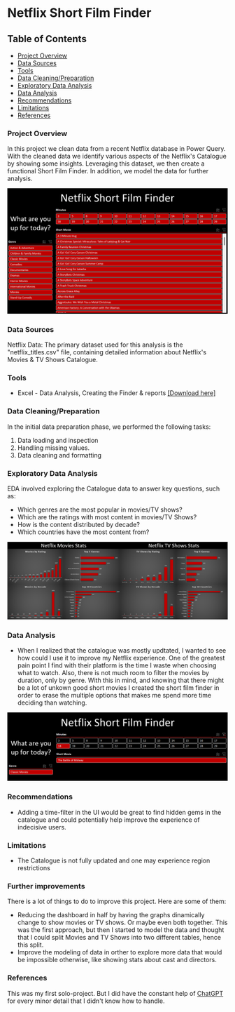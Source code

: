 # Netflix Short Film Finder

## Table of Contents

- [Project Overview](#project-overview)
- [Data Sources](#data-sources)
- [Tools](#tools)
- [Data Cleaning/Preparation](#data-cleaning/preparation)
- [Exploratory Data Analysis](#exploratory-data-analysis)
- [Data Analysis](#data-analysis)
- [Recommendations](#recommendations)
- [Limitations](#limitations)
- [References](#references)

### Project Overview
In this project we clean data from a recent Netflix database in Power Query. With the cleaned data we identify various aspects of the Netflix's Catalogue by showing some insights. Leveraging this dataset, we then create a functional Short Film Finder. In addition, we model the data for further analysis.

![Finder](newFinder.png)

### Data Sources

Netflix Data: The primary dataset used for this analysis is the "netflix_titles.csv" file, containing detailed information about Netflix's Movies & TV Shows Catalogue.

### Tools

- Excel - Data Analysis, Creating the Finder & reports [[Download here]](https://office.com/en-us/)

### Data Cleaning/Preparation

In the initial data preparation phase, we performed the following tasks:
1. Data loading and inspection
2. Handling missing values.
3. Data cleaning and formatting

### Exploratory Data Analysis

EDA involved exploring the Catalogue data to answer key questions, such as:

- Which genres are the most popular in movies/TV shows?
- Which are the ratings with most content in movies/TV Shows?
- How is the content distributed by decade?
- Which countries have the most content from?

![Dashboard](Dashboard.png)

### Data Analysis

- When I realized that the catalogue was mostly updtated, I wanted to see how could I use it to improve my Netflix experience. One of the greatest pain point I find with their platform is the time I waste when choosing what to watch. Also, there is not much room to filter the movies by duration, only by genre. With this in mind, and knowing that there might be a lot of unkown good short movies I created the short film finder in order to erase the multiple options that makes me spend more time deciding than watching.

![Finder in action](Finder-in-action4.png)
### Recommendations

- Adding a time-filter in the UI would be great to find hidden gems in the catalogue and could potentially help improve the experience of indecisive users.

### Limitations

- The Catalogue is not fully updated and one may experience region restrictions

### Further improvements

There is a lot of things to do to improve this project. Here are some of them:
- Reducing the dashboard in half by having the graphs dinamically change to show movies or TV shows. Or maybe even both together. This was the first approach, but then I started to model the data and thought that I could split Movies and TV Shows into two different tables, hence this split.
- Improve the modeling of data in orther to explore more data that would be impossible otherwise, like showing stats about cast and directors. 

### References

This was my first solo-project. But I did have the constant help of [ChatGPT](https://chat.openai.com/) for every minor detail that I didn't know how to handle. 
